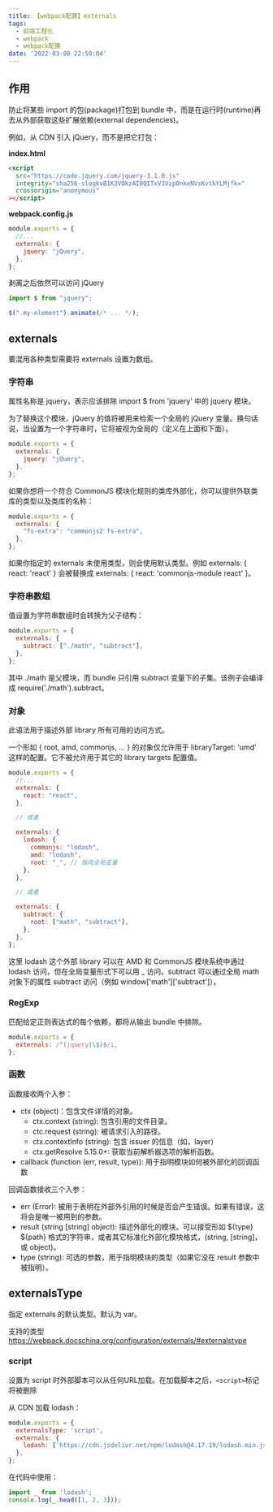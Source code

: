 ```yaml
---
title: 【webpack配置】externals
tags:
  - 前端工程化
  - webpack
  - webpack配置
date: '2022-03-08 22:50:04'
---
```


## 作用

防止将某些 import 的包(package)打包到 bundle 中，而是在运行时(runtime)再去从外部获取这些扩展依赖(external dependencies)。

例如，从 CDN 引入 jQuery，而不是把它打包：

**index.html**

```html
<script
  src="https://code.jquery.com/jquery-3.1.0.js"
  integrity="sha256-slogkvB1K3VOkzAI8QITxV3VzpOnkeNVsKvtkYLMjfk="
  crossorigin="anonymous"
></script>
```

**webpack.config.js**

```js
module.exports = {
  //...
  externals: {
    jquery: "jQuery",
  },
};
```

剥离之后依然可以访问 jQuery

```js
import $ from "jquery";

$(".my-element").animate(/* ... */);
```

## externals

要混用各种类型需要将 externals 设置为数组。

### 字符串

属性名称是 jquery，表示应该排除 import $ from 'jquery' 中的 jquery 模块。

为了替换这个模块，jQuery 的值将被用来检索一个全局的 jQuery 变量。换句话说，当设置为一个字符串时，它将被视为全局的（定义在上面和下面）。

```js
module.exports = {
  externals: {
    jquery: "jQuery",
  },
};
```

如果你想将一个符合 CommonJS 模块化规则的类库外部化，你可以提供外联类库的类型以及类库的名称：

```js
module.exports = {
  externals: {
    "fs-extra": "commonjs2 fs-extra",
  },
};
```

如果你指定的 externals 未使用类型，则会使用默认类型。例如 externals: { react: 'react' } 会被替换成 externals: { react: 'commonjs-module react' }。

### 字符串数组

值设置为字符串数组时会转换为父子结构：

```js
module.exports = {
  externals: {
    subtract: ["./math", "subtract"],
  },
};
```

其中 ./math 是父模块，而 bundle 只引用 subtract 变量下的子集。该例子会编译成 require('./math').subtract。

### 对象

此语法用于描述外部 library 所有可用的访问方式。

一个形如 { root, amd, commonjs, ... } 的对象仅允许用于 libraryTarget: 'umd' 这样的配置。它不被允许用于其它的 library targets 配置值。

```js
module.exports = {
  //...
  externals: {
    react: "react",
  },

  // 或者

  externals: {
    lodash: {
      commonjs: "lodash",
      amd: "lodash",
      root: "_", // 指向全局变量
    },
  },

  // 或者

  externals: {
    subtract: {
      root: ["math", "subtract"],
    },
  },
};
```

这里 lodash 这个外部 library 可以在 AMD 和 CommonJS 模块系统中通过 lodash 访问，但在全局变量形式下可以用 \_ 访问。subtract 可以通过全局 math 对象下的属性 subtract 访问（例如 window['math']['subtract']）。

### RegExp
匹配给定正则表达式的每个依赖，都将从输出 bundle 中排除。
```js
module.exports = {
  externals: /^(jquery|\$)$/i,
};
```

### 函数

函数接收两个入参：

- ctx (object)：包含文件详情的对象。
  - ctx.context (string): 包含引用的文件目录。
  - ctc.request (string): 被请求引入的路径。
  - ctx.contextInfo (string): 包含 issuer 的信息（如，layer）
  - ctx.getResolve 5.15.0+: 获取当前解析器选项的解析函数。
- callback (function (err, result, type)): 用于指明模块如何被外部化的回调函数

回调函数接收三个入参：

- err (Error): 被用于表明在外部外引用的时候是否会产生错误。如果有错误，这将会是唯一被用到的参数。
- result (string [string] object): 描述外部化的模块。可以接受形如 ${type} ${path} 格式的字符串，或者其它标准化外部化模块格式，(string, [string]，或 object)。
- type (string): 可选的参数，用于指明模块的类型（如果它没在 result 参数中被指明）。

## externalsType

指定 externals 的默认类型。默认为 var。

支持的类型 https://webpack.docschina.org/configuration/externals/#externalstype

### script

设置为 script 时外部脚本可以从任何URL加载。在加载脚本之后，`<script>`标记将被删除

从 CDN 加载 lodash：
```js
module.exports = {
  externalsType: 'script',
  externals: {
    lodash: ['https://cdn.jsdelivr.net/npm/lodash@4.17.19/lodash.min.js', '_'],
  },
};
```

在代码中使用：

```js
import _ from 'lodash';
console.log(_.head([1, 2, 3]));
```
